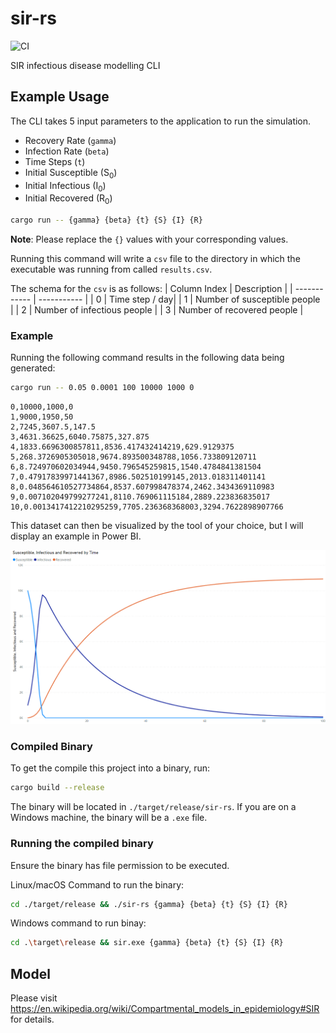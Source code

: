# sir-rs

![CI](https://github.com/bradleybonitatibus/sir-rs/workflows/CI/badge.svg)

SIR infectious disease modelling CLI

## Example Usage
The CLI takes 5 input parameters to the application to run the simulation.
- Recovery Rate (`gamma`)
- Infection Rate (`beta`)
- Time Steps (`t`)
- Initial Susceptible (S<sub>0</sub>)
- Initial Infectious (I<sub>0</sub>)
- Initial Recovered (R<sub>0</sub>)


```bash
cargo run -- {gamma} {beta} {t} {S} {I} {R}
```

<strong>Note</strong>: Please replace the `{}` values with your corresponding values.

Running this command will write a `csv` file to the directory in which the 
executable was running from called `results.csv`.

The schema for the `csv` is as follows:
| Column Index | Description |
| ------------ | ----------- |
| 0 | Time step / day|
| 1 | Number of susceptible people |
| 2 | Number of infectious people |
| 3 | Number of recovered people |


### Example
Running the following command results in the following data being generated:

```bash
cargo run -- 0.05 0.0001 100 10000 1000 0
```

```csv
0,10000,1000,0
1,9000,1950,50
2,7245,3607.5,147.5
3,4631.36625,6040.75875,327.875
4,1833.6696300857811,8536.417432414219,629.9129375
5,268.3726905305018,9674.893500348788,1056.733809120711
6,8.724970602034944,9450.796545259815,1540.4784841381504
7,0.47917839971441367,8986.502510199145,2013.018311401141
8,0.048564610527734864,8537.607998478374,2462.3434369110983
9,0.007102049799277241,8110.769061115184,2889.223836835017
10,0.0013417412210295259,7705.236368368003,3294.7622898907766
```

This dataset can then be visualized by the tool of your choice, but I will display an example in Power BI.

<img src="./assets/example.png" title="Example SIR Model" alt="Example SIR Model" />

### Compiled Binary
To get the compile this project into a binary, run:
```bash
cargo build --release
```
The binary will be located in `./target/release/sir-rs`. If you are on a Windows machine, the binary will be a `.exe` file.

### Running the compiled binary
Ensure the binary has file permission to be executed.

Linux/macOS Command to run the binary:
```bash
cd ./target/release && ./sir-rs {gamma} {beta} {t} {S} {I} {R}
```

Windows command to run binay:
```bash
cd .\target\release && sir.exe {gamma} {beta} {t} {S} {I} {R}
```
## Model
Please visit https://en.wikipedia.org/wiki/Compartmental_models_in_epidemiology#SIR for details.